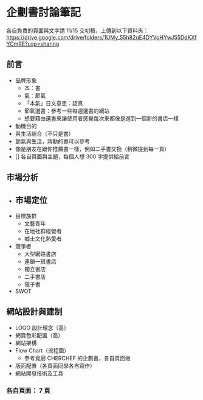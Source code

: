 # 企劃書討論筆記

各自負責的頁面與文字請 11/15 交初稿，上傳到以下資料夾：
https://drive.google.com/drive/folders/1UMy_55h82qE4DYVoHYwJ55DdKXfYCmRE?usp=sharing

## 前言

- 品牌形象
  - 本：書
  - 氣：節氣
  - 「本氣」日文意思：認真
  - 節氣選書：參考一些每週選書的網站
  - 想要藉由選書來讓使用者感覺每次來都像是進到一個新的書店一樣
- 動機目的
- 與生活結合（不只是書）
- 節氣與生活，蔣勳的書可以參考
- 像是朋友在跟你推薦書一樣，例如二手書交換（稍微提到每一頁）
- [] 各自頁面與主題，每個人想 300 字提供給前言

## 市場分析

- ## 市場定位
- 目標族群
  - 文藝青年
  - 在地社群經營者
  - 鄉土文化熱愛者
- 競爭者
  - 大型網路書店
  - 連鎖一班書店
  - 獨立書店
  - 二手書店
  - 電子書
- SWOT

## 網站設計與建制

- LOGO 設計理念（高）
- 網頁色彩配置（高）
- 網站架構
- Flow Chart（流程圖）
  - 參考覓廚 CHERCHEF 的企劃書，各自頁面做
- 版面配置（各頁面同學各自寫作）
- 網站開發技術及工具

### 各自頁面： 7 頁

